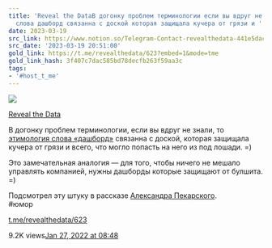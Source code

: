 ```yaml
---
title: 'Reveal the DataВ догонку проблем терминологии если вы вдруг не знали то этимология
  слова дашборд связанна с доской которая защищала кучера от грязи и '
date: 2023-03-19
src_link: https://www.notion.so/Telegram-Contact-revealthedata-441e5dac46b7444ea7191c33e31d009b
src_date: '2023-03-19 20:51:00'
gold_link: https://t.me/revealthedata/623?embed=1&mode=tme
gold_link_hash: 3f407c7dac585bd78decfb263f59aa3c
tags:
- '#host_t_me'
---
```




[*![](https://cdn4.cdn-telegram.org/file/PZwiQgmaL78r-fqkQbm21GWoXHoGBwNLJKf5p9ykNmCtzK1qkTJuK_ipO-Ifz5Xansh1oRl6Bj6l57WAzmbdlZ60Ju_KSW_lZXruWKVv5OvaPYil5j4mrwjUqVZ-KHDaoTdH4K3MAZGIRU_QgOc85HFcc0kWK_JZ8rRNLUyiWMUamN34Zvf7uxshM0sMW49HQzRQOGsu9TyAXHQ-9v7NQzXrRXCzsV9E-RMvywCb4tpmFRv7p_aOZvucJERWgVPqCOS6qBi7TW0n2zOmLAnHf2bckEk3eZpTsegH8cPeuEwA58vK69oPxeXPAIMs0FagOLDNk1tDpo_GQhAzK4i2fA.jpg)*](https://t.me/revealthedata)



[Reveal the Data](https://t.me/revealthedata)

В догонку проблем терминологии, если вы вдруг не знали, то [этимология слова «дашборд»](https://en.wikipedia.org/wiki/Dashboard#Etymology) связанна с доской, которая защищала кучера от грязи и всего, что могло попасть на него из под лошади. =)  
  
Это замечательная аналогия — для того, чтобы ничего не мешало управлять компанией, нужны дашборды которые защищают от булшита. =)  
  
Подсмотрел эту штуку в рассказе [Александра Пекарского](https://www.youtube.com/watch?v=7tuzoUnH-mE).  
#юмор

[t.me/revealthedata/623](https://t.me/revealthedata/623)

9.2K views[Jan 27, 2022 at 08:48](https://t.me/revealthedata/623)